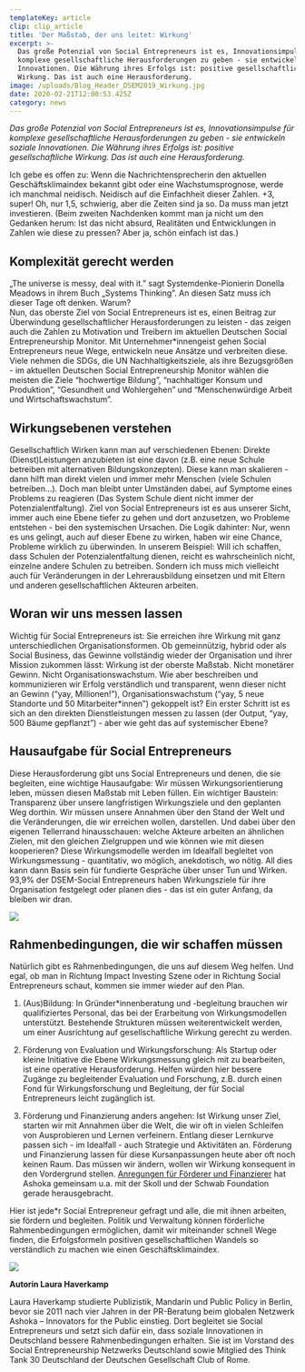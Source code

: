 ```yaml
---
templateKey: article
clip: clip_article
title: 'Der Maßstab, der uns leitet: Wirkung'
excerpt: >-
  Das große Potenzial von Social Entrepreneurs ist es, Innovationsimpulse für
  komplexe gesellschaftliche Herausforderungen zu geben - sie entwickeln soziale
  Innovationen. Die Währung ihres Erfolgs ist: positive gesellschaftliche
  Wirkung. Das ist auch eine Herausforderung.
image: /uploads/Blog_Header_DSEM2019_Wirkung.jpg
date: 2020-02-21T12:00:53.425Z
category: news
---
```

*Das große Potenzial von Social Entrepreneurs ist es, Innovationsimpulse für komplexe gesellschaftliche Herausforderungen zu geben - sie entwickeln soziale Innovationen. Die Währung ihres Erfolgs ist: positive gesellschaftliche Wirkung. Das ist auch eine Herausforderung.*

Ich gebe es offen zu: Wenn die Nachrichtensprecherin den aktuellen Geschäftsklimaindex bekannt gibt oder eine Wachstumsprognose, werde ich manchmal neidisch. Neidisch auf die Einfachheit dieser Zahlen. +3, super! Oh, nur 1,5, schwierig, aber die Zeiten sind ja so. Da muss man jetzt investieren. (Beim zweiten Nachdenken kommt man ja nicht um den Gedanken herum: Ist das nicht absurd, Realitäten und Entwicklungen in Zahlen wie diese zu pressen? Aber ja, schön einfach ist das.)

## Komplexität gerecht werden

„The universe is messy, deal with it.” sagt Systemdenke-Pionierin Donella Meadows in ihrem Buch „Systems Thinking”. An diesen Satz muss ich dieser Tage oft denken. Warum?\
Nun, das oberste Ziel von Social Entrepreneurs ist es, einen Beitrag zur Überwindung gesellschaftlicher Herausforderungen zu leisten - das zeigen auch die Zahlen zu Motivation und Treibern im aktuellen Deutschen Social Entrepreneurship Monitor. Mit Unternehmer*innengeist gehen Social Entrepreneurs neue Wege, entwickeln neue Ansätze und verbreiten diese. Viele nehmen die SDGs, die UN Nachhaltigkeitsziele, als ihre Bezugsgrößen - im aktuellen Deutschen Social Entrepreneurship Monitor wählen die meisten die Ziele “hochwertige Bildung”, “nachhaltiger Konsum und Produktion”, “Gesundheit und Wohlergehen” und “Menschenwürdige Arbeit und Wirtschaftswachstum”.

## Wirkungsebenen verstehen

Gesellschaftlich Wirken kann man auf verschiedenen Ebenen: Direkte (Dienst)Leistungen anzubieten ist eine davon (z.B. eine neue Schule betreiben mit alternativen Bildungskonzepten). Diese kann man skalieren - dann hilft man direkt vielen und immer mehr Menschen (viele Schulen betreiben...). Doch man bleibt unter Umständen dabei, auf Symptome eines Problems zu reagieren (Das System Schule dient nicht immer der Potenzialentfaltung). Ziel von Social Entrepreneurs ist es aus unserer Sicht, immer auch eine Ebene tiefer zu gehen und dort anzusetzen, wo Probleme entstehen - bei den systemischen Ursachen. Die Logik dahinter: Nur, wenn es uns gelingt, auch auf dieser Ebene zu wirken, haben wir eine Chance, Probleme wirklich zu überwinden. In unserem Beispiel: Will ich schaffen, dass Schulen der Potenzialentfaltung dienen, reicht es wahrscheinlich nicht, einzelne andere Schulen zu betreiben. Sondern ich muss mich vielleicht auch für Veränderungen in der Lehrerausbildung einsetzen und mit Eltern und anderen gesellschaftlichen Akteuren arbeiten.

## Woran wir uns messen lassen

Wichtig für Social Entrepreneurs ist: Sie erreichen ihre Wirkung mit ganz unterschiedlichen Organisationsformen. Ob gemeinnützig, hybrid oder als Social Business, das Gewinne vollständig wieder der Organisation und ihrer Mission zukommen lässt: Wirkung ist der oberste Maßstab. Nicht monetärer Gewinn. Nicht Organisationswachstum. Wie aber beschreiben und kommunizieren wir Erfolg verständlich und transparent, wenn dieser nicht an Gewinn (“yay, Millionen!”), Organisationswachstum (“yay, 5 neue Standorte und 50 Mitarbeiter*innen”) gekoppelt ist? Ein erster Schritt ist es sich an den direkten Dienstleistungen messen zu lassen (der Output, “yay, 500 Bäume gepflanzt”) - aber wie geht das auf systemischer Ebene?

## Hausaufgabe für Social Entrepreneurs

Diese Herausforderung gibt uns Social Entrepreneurs und denen, die sie begleiten, eine wichtige Hausaufgabe: Wir müssen Wirkungsorientierung leben, müssen diesen Maßstab mit Leben füllen. Ein wichtiger Baustein: Transparenz über unsere langfristigen Wirkungsziele und den geplanten Weg dorthin. Wir müssen unsere Annahmen über den Stand der Welt und die Veränderungen, die wir erreichen wollen, darstellen. Und dabei über den eigenen Tellerrand hinausschauen: welche Akteure arbeiten an ähnlichen Zielen, mit den gleichen Zielgruppen und wie können wie mit diesen kooperieren? Diese Wirkungsmodelle werden im Idealfall begleitet von Wirkungsmessung - quantitativ, wo möglich, anekdotisch, wo nötig. All dies kann dann Basis sein für fundierte Gespräche über unser Tun und Wirken. 93,9% der DSEM-Social Entrepreneurs haben Wirkungsziele für ihre Organisation festgelegt oder planen dies - das ist ein guter Anfang, da bleiben wir dran.

![](/uploads/DSEM_BildA_Wirkung.jpg)

## Rahmenbedingungen, die wir schaffen müssen

Natürlich gibt es Rahmenbedingungen, die uns auf diesem Weg helfen. Und egal, ob man in Richtung Impact Investing Szene oder in Richtung Social Entrepreneurs schaut, kommen sie immer wieder auf den Plan.

1. (Aus)Bildung: In Gründer*innenberatung und -begleitung brauchen wir qualifiziertes Personal, das bei der Erarbeitung von Wirkungsmodellen unterstützt. Bestehende Strukturen müssen weiterentwickelt werden, um einer Ausrichtung auf gesellschaftliche Wirkung gerecht zu werden.

2. Förderung von Evaluation und Wirkungsforschung: Als Startup oder kleine Initiative die Ebene Wirkungsmessung gleich mit zu bearbeiten, ist eine operative Herausforderung. Helfen würden hier bessere Zugänge zu begleitender Evaluation und Forschung, z.B. durch einen Fond für Wirkungsforschung und Begleitung, der für Social Entrepreneurs leicht zugänglich ist.

3. Förderung und Finanzierung anders angehen: Ist Wirkung unser Ziel, starten wir mit Annahmen über die Welt, die wir oft in vielen Schleifen von Ausprobieren und Lernen verfeinern. Entlang dieser Lernkurve passen sich - im Idealfall - auch Strategie und Aktivitäten an. Förderung und Finanzierung lassen für diese Kursanpassungen heute aber oft noch keinen Raum. Das müssen wir ändern, wollen wir Wirkung konsequent in den Vordergrund stellen. [Anregungen für Förderer und Finanzierer](https://www.ashoka.org/de-de/story/embracing-complexity-towards-shared-understanding-funding-systems-change) hat Ashoka gemeinsam u.a. mit der Skoll und der Schwab Foundation gerade herausgebracht.

Hier ist jede*r Social Entrepreneur gefragt und alle, die mit ihnen arbeiten, sie fördern und begleiten. Politik und Verwaltung können förderliche Rahmenbedingungen ermöglichen, damit wir miteinander schnell Wege finden, die Erfolgsformeln positiven gesellschaftlichen Wandels so verständlich zu machen wie einen Geschäftsklimaindex.

![](/uploads/Blog_BildA_LauraHaverkamp.jpg)

**Autorin Laura Haverkamp**

Laura Haverkamp studierte Publizistik, Mandarin und Public Policy in Berlin, bevor sie 2011 nach vier Jahren in der PR-Beratung beim globalen Netzwerk Ashoka – Innovators for the Public einstieg. Dort begleitet sie Social Entrepreneurs und setzt sich dafür ein, dass soziale Innovationen in Deutschland bessere Rahmenbedingungen erhalten. Sie ist im Vorstand des Social Entrepreneurship Netzwerks Deutschland sowie Mitglied des Think Tank 30 Deutschland der Deutschen Gesellschaft Club of Rome.
